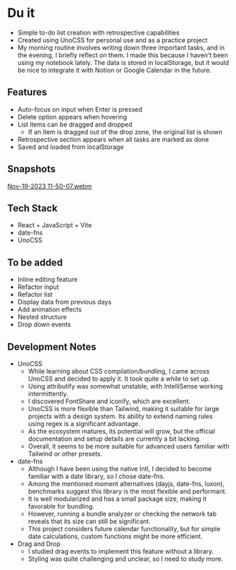 # Du it

- Simple to-do list creation with retrospective capabilities
- Created using UnoCSS for personal use and as a practice project
- My morning routine involves writing down three important tasks, and in the evening, I briefly reflect on them. I made this because I haven't been using my notebook lately. The data is stored in localStorage, but it would be nice to integrate it with Notion or Google Calendar in the future.

## Features

- Auto-focus on input when Enter is pressed
- Delete option appears when hovering
- List items can be dragged and dropped
  - If an item is dragged out of the drop zone, the original list is shown
- Retrospective section appears when all tasks are marked as done
- Saved and loaded from localStorage

## Snapshots

[Nov-19-2023 11-50-07.webm](https://github.com/urbanscratcher/project-todo/assets/17016494/0d359602-89e7-4ce7-be75-59b6978c2ba0)

## Tech Stack

- React + JavaScript + Vite
- date-fns
- UnoCSS

## To be added

- Inline editing feature
- Refactor input
- Refactor list
- Display data from previous days
- Add animation effects
- Nested structure
- Drop down events

## Development Notes

- UnoCSS
  - While learning about CSS compilation/bundling, I came across UnoCSS and decided to apply it. It took quite a while to set up.
  - Using attributify was somewhat unstable, with IntelliSense working intermittently.
  - I discovered FontShare and iconify, which are excellent.
  - UnoCSS is more flexible than Tailwind, making it suitable for large projects with a design system. Its ability to extend naming rules using regex is a significant advantage.
  - As the ecosystem matures, its potential will grow, but the official documentation and setup details are currently a bit lacking.
  - Overall, it seems to be more suitable for advanced users familiar with Tailwind or other presets.
- date-fns
  - Although I have been using the native Intl, I decided to become familiar with a date library, so I chose date-fns.
  - Among the mentioned moment alternatives (dayjs, date-fns, luxon), benchmarks suggest this library is the most flexible and performant.
  - It is well modularized and has a small package size, making it favorable for bundling.
  - However, running a bundle analyzer or checking the network tab reveals that its size can still be significant.
  - This project considers future calendar functionality, but for simple date calculations, custom functions might be more efficient.
- Drag and Drop
  - I studied drag events to implement this feature without a library.
  - Styling was quite challenging and unclear, so I need to study more.
